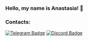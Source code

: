### Hello, my name is Anastasia! 👋

### Contacts:
[![Telegram Badge](https://img.shields.io/badge/-Telegram-blue?style=flat&logo=Telegram&logoColor=white)](https://t.me/sh_nastasy) [![Discord Badge](https://img.shields.io/badge/-Discord-purple?style=flat&logo=Discord&logoColor=white)](https://discordapp.com/users/nastasy)

